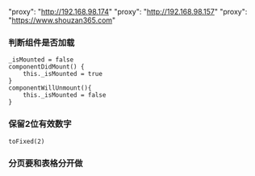 "proxy": "http://192.168.98.174"
"proxy": "http://192.168.98.157"
"proxy": "https://www.shouzan365.com"


### 判断组件是否加载
```
_isMounted = false
componentDidMount() {
    this._isMounted = true
}
componentWillUnmount(){
    this._isMounted = false
}
```

### 保留2位有效数字
` toFixed(2) `

### 分页要和表格分开做